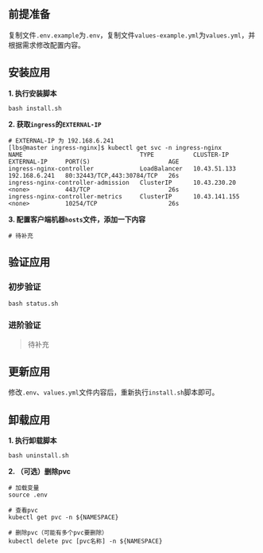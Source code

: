 前提准备
---

复制文件`.env.example`为`.env`，复制文件`values-example.yml`为`values.yml`，并根据需求修改配置内容。

安装应用
---

**1. 执行安装脚本**

```shell
bash install.sh
```

**2. 获取`ingress`的`EXTERNAL-IP`**

```shell
# EXTERNAL-IP 为 192.168.6.241
[lbs@master ingress-nginx]$ kubectl get svc -n ingress-nginx
NAME                                 TYPE           CLUSTER-IP      EXTERNAL-IP     PORT(S)                      AGE
ingress-nginx-controller             LoadBalancer   10.43.51.133    192.168.6.241   80:32443/TCP,443:30784/TCP   26s
ingress-nginx-controller-admission   ClusterIP      10.43.230.20    <none>          443/TCP                      26s
ingress-nginx-controller-metrics     ClusterIP      10.43.141.155   <none>          10254/TCP                    26s
```

**3. 配置客户端机器`hosts`文件，添加一下内容**

```
# 待补充
```

验证应用
---

### 初步验证

```shell
bash status.sh
```

### 进阶验证

> 待补充

更新应用
---

修改`.env`、`values.yml`文件内容后，重新执行`install.sh`脚本即可。

卸载应用
---

**1. 执行卸载脚本**

```shell
bash uninstall.sh
```

**2. （可选）删除pvc**

```shell
# 加载变量
source .env

# 查看pvc
kubectl get pvc -n ${NAMESPACE}

# 删除pvc（可能有多个pvc要删除）
kubectl delete pvc [pvc名称] -n ${NAMESPACE}
```
